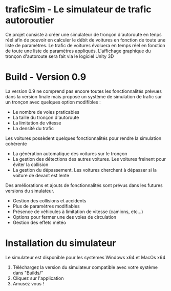 # traficSim - Le simulateur de trafic autoroutier

Ce projet consiste à créer une simulateur de tronçon d'autoroute en tenps réel afin de pouvoir en calculer le débit de voitures en fonction de toute une liste de paramètres. Le trafic de voitures évoluera en temps réel en fonction de toute une liste de paramètres appliqués. L'affichage graphique du tronçon d'autoroute sera fait via le logiciel Unity 3D

# Build - Version 0.9

La version 0.9 ne comprend pas encore toutes les fonctionnalités prévues dans la version finale mais propose un système de simulation de trafic sur un tronçon avec quelques option modifibles :

  - Le nombre de voies praticables
  - La taille du tronçon d'autoroute
  - La limitation de vitesse
  - La densité du trafic
  
Les voitures possèdent quelques fonctionnalités pour rendre la simulation cohérente

  - La génération automatique des voitures sur le tronçon
  - La gestion des détections des autres voitures. Les voitures freinent pour éviter la collision
  - La gestion du dépassement. Les voitures cherchent à dépasser si la voiture de devant est lente
  
Des améliorations et ajouts de fonctionnalités sont prévus dans les futures versions du simulateur.

  - Gestion des collisions et accidents
  - Plus de paramètres modifiables
  - Présence de véhicules à limitation de vitesse (camions, etc...)
  - Options pour fermer une des voies de circulation
  - Gestion des effets météo
  
# Installation du simulateur

Le simulateur est disponible pour les systèmes Windows x64 et MacOs x64

1. Téléchargez la version du simulateur compatible avec votre système dans "Builds/"
2. Cliquez sur l'application
3. Amusez vous !
